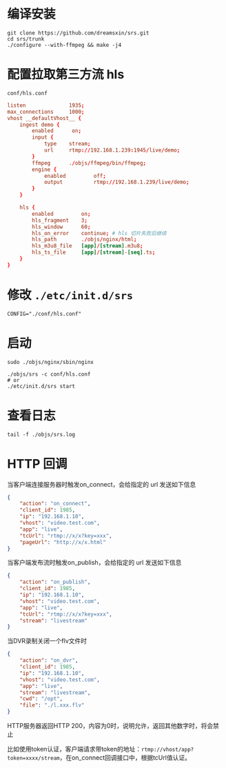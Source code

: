 # 编译安装

```shell
git clone https://github.com/dreamsxin/srs.git
cd srs/trunk
./configure --with-ffmpeg && make -j4
```

# 配置拉取第三方流 hls
`conf/hls.conf`
```conf
listen              1935;
max_connections     1000;
vhost __defaultVhost__ {
    ingest demo {
        enabled      on;
        input {
            type    stream;
            url     rtmp://192.168.1.239:1945/live/demo;
        }
        ffmpeg      ./objs/ffmpeg/bin/ffmpeg;
        engine {
            enabled         off;
            output          rtmp://192.168.1.239/live/demo;
        }
    }

    hls {
        enabled         on;
        hls_fragment    3;
        hls_window      60;
        hls_on_error    continue; # hls 切片失败后继续
        hls_path        ./objs/nginx/html;
        hls_m3u8_file   [app]/[stream].m3u8;
        hls_ts_file     [app]/[stream]-[seq].ts;
    }
}
```

# 修改 `./etc/init.d/srs`
```shell
CONFIG="./conf/hls.conf"
```

# 启动
```shell
sudo ./objs/nginx/sbin/nginx

./objs/srs -c conf/hls.conf
# or
./etc/init.d/srs start
```

# 查看日志

```shell
tail -f ./objs/srs.log
```

# HTTP 回调

当客户端连接服务器时触发on_connect，会给指定的 url 发送如下信息
```json
{
	"action": "on_connect",
	"client_id": 1985,
	"ip": "192.168.1.10", 
	"vhost": "video.test.com", 
	"app": "live",
	"tcUrl": "rtmp://x/x?key=xxx",
	"pageUrl": "http://x/x.html"
}
```

当客户端发布流时触发on_publish，会给指定的 url 发送如下信息
```json
{
	"action": "on_publish",
	"client_id": 1985,
	"ip": "192.168.1.10", 
	"vhost": "video.test.com", 
	"app": "live",
	"tcUrl": "rtmp://x/x?key=xxx",
	"stream": "livestream"
}
```

当DVR录制关闭一个flv文件时
```json
{
	"action": "on_dvr",
	"client_id": 1985,
	"ip": "192.168.1.10", 
	"vhost": "video.test.com", 
	"app": "live",
	"stream": "livestream",
	"cwd": "/opt",
	"file": "./l.xxx.flv"
}
```

HTTP服务器返回HTTP 200，内容为0时，说明允许，返回其他数字时，将会禁止

比如使用token认证，客户端请求带token的地址：`rtmp://vhost/app?token=xxxx/stream`，在on_connect回调接口中，根据tcUrl值认证。
